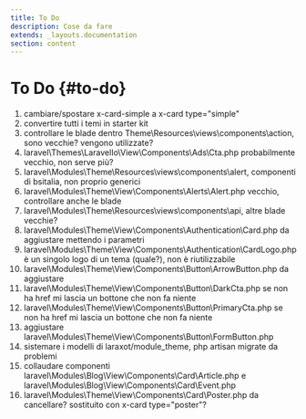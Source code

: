 ```yaml
---
title: To Do
description: Cose da fare
extends: _layouts.documentation
section: content
---
```


# To Do {#to-do}

1. cambiare/spostare x-card-simple a x-card type="simple"
2. convertire tutti i temi in starter kit
3. controllare le blade dentro Theme\Resources\views\components\action, sono vecchie? vengono utilizzate?
4. laravel\Themes\LaravelIo\View\Components\Ads\Cta.php probabilmente vecchio, non serve più?
5. laravel\Modules\Theme\Resources\views\components\alert, componenti di bsitalia, non proprio generici
6. laravel\Modules\Theme\View\Components\Alerts\Alert.php vecchio, controllare anche le blade
7. laravel\Modules\Theme\Resources\views\components\api, altre blade vecchie?
8. laravel\Modules\Theme\View\Components\Authentication\Card.php da aggiustare mettendo i parametri
9. laravel\Modules\Theme\View\Components\Authentication\CardLogo.php è un singolo logo di un tema (quale?), non è riutilizzabile
10. laravel\Modules\Theme\View\Components\Button\ArrowButton.php da aggiustare
11. laravel\Modules\Theme\View\Components\Button\DarkCta.php se non ha href mi lascia un bottone che non fa niente
12. laravel\Modules\Theme\View\Components\Button\PrimaryCta.php se non ha href mi lascia un bottone che non fa niente
13. aggiustare laravel\Modules\Theme\View\Components\Button\FormButton.php
14. sistemare i modelli di laraxot/module_theme, php artisan migrate da problemi
15. collaudare componenti laravel\Modules\Blog\View\Components\Card\Article.php e laravel\Modules\Blog\View\Components\Card\Event.php
16. laravel\Modules\Theme\View\Components\Card\Poster.php da cancellare? sostituito con x-card type="poster"?
